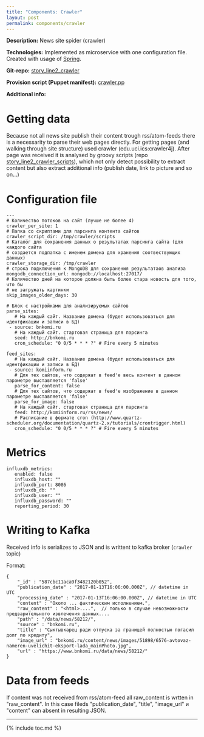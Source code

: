 ```yaml
---
title: "Components: Crawler"
layout: post
permalink: components/crawler
---
```

**Description:** News site spider (crawler)

**Technologies:** Implemented as microservice with one configuration file. Created with usage of [Spring](http://spring.io).

**Git-repo:** [story_line2_crawler](https://github.com/fedor-malyshkin/story_line2_crawler)

**Provision script (Puppet manifest):** [crawler.pp](https://github.com/fedor-malyshkin/story_line2_deployment/blob/master/modules/storyline_components/manifests/crawler.pp)

**Additional info:**

# Getting data
Because not all news site publish their content trough rss/atom-feeds there is a necessarity to parse their web pages directly. For getting pages (and walking through site structure) used crawler (edu.uci.ics:crawler4j).
After page was received it is analysed by groovy scripts (repo  [story_line2_crawler_scripts](https://github.com/fedor-malyshkin/story_line2_crawler_scripts)),
which not only detect possibility to extract content but also extract additional info
(publish date, link to picture and so on...)

# Configuration file
```
---
# Количество потоков на сайт (лучше не более 4)
crawler_per_site: 1
# Папка со скриптами для парсинга контента сайтов
crawler_script_dir: /tmp/crawler/scripts
# Каталог для сохранения данных о результатах парсинга сайта (для каждого сайта
# создается подпапка с именем домена для хранения соотвествующих данных)
crawler_storage_dir: /tmp/crawler
# строка подключения к MongoDB для сохранения результатаов анализа
mongodb_connection_url: mongodb://localhost:27017/
# Количество дней на которое должна быть более стара новость для того, что бы
# не загружать картинки
skip_images_older_days: 30

# Блок с настройками для анализируемых сайтов
parse_sites:
   # На каждый сайт. Название домена (будет использоваться для идентфикации и записи в БД)
 - source: bnkomi.ru
   # На каждый сайт. стартовая страница для парсинга
   seed: http://bnkomi.ru
   cron_schedule: "0 0/5 * * * ?" # Fire every 5 minutes

feed_sites:
   # На каждый сайт. Название домена (будет использоваться для идентфикации и записи в БД)
 - source: komiinform.ru
   # Для тех сайтов, что содержат в feed'е весь контент в данном параметре выставляется 'false'
   parse_for_content: false
   # Для тех сайтов, что содержат в feed'е изображение в данном параметре выставляется 'false'
   parse_for_image: false
   # На каждый сайт. стартовая страница для парсинга
   feed: http://komiinform.ru/rss/news/
   # Расписание в формате cron (http://www.quartz-scheduler.org/documentation/quartz-2.x/tutorials/crontrigger.html)
   cron_schedule: "0 0/5 * * * ?" # Fire every 5 minutes
```

# Metrics
```
influxdb_metrics:
   enabled: false
   influxdb_host: ""
   influxdb_port: 8086
   influxdb_db: ""
   influxdb_user: ""
   influxdb_password: ""
   reporting_period: 30
```   

# Writing to Kafka
Received info is serializes to JSON and is writtent to kafka broker (`crawler` topic)

Format:

```
{
    "_id" : "587cbc11aca9f3482120b052",
    "publication_date" : "2017-01-13T16:06:00.000Z", // datetime in UTC
	"processing_date" : "2017-01-13T16:06:00.000Z", // datetime in UTC
	"content" : "Около ... фактическим исполнением.",
    "raw_content" : "<html>....",  // только в случае невозможности предварительного извлечения данных....
    "path" : "/data/news/58212/",
    "source" : "bnkomi.ru",
    "title" : "Сыктывкарец ради отпуска за границей полностью погасил долг по кредиту",
    "image_url" : "bnkomi.ru/content/news/images/51898/6576-avtovaz-nameren-uvelichit-eksport-lada_mainPhoto.jpg",
    "url" : "https://www.bnkomi.ru/data/news/58212/"
}
```

# Data from feeds
If content was not received from rss/atom-feed all raw_content is wrtten in "raw_content". In this case fileds "publication_date", "title", "image_url" и "content" can absent in resulting JSON.

---
{% include toc.md %}
